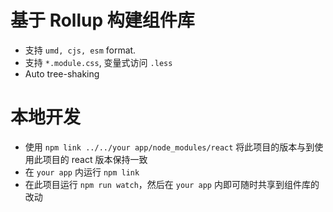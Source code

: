 # 基于 Rollup 构建组件库

- 支持 `umd, cjs, esm` format.
- 支持 `*.module.css`, 变量式访问 `.less`
- Auto tree-shaking

# 本地开发

- 使用 `npm link ../../your app/node_modules/react` 将此项目的版本与到使用此项目的 react 版本保持一致
- 在 `your app` 内运行 `npm link`
- 在此项目运行 `npm run watch`，然后在 `your app` 内即可随时共享到组件库的改动
